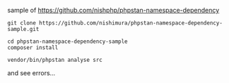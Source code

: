 sample of https://github.com/nishphp/phpstan-namespace-dependency



```
git clone https://github.com/nishimura/phpstan-namespace-dependency-sample.git

cd phpstan-namespace-dependency-sample
composer install

vendor/bin/phpstan analyse src
```

and see errors...